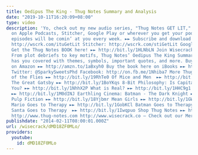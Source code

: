 ```yaml
---
title: Oedipus The King - Thug Notes Summary and Analysis
date: "2019-10-11T16:20:09+08:00"
type: video
description: 'Yo, check out my new audio series, "Thug Notes GET LIT," available NOW
  on Apple Podcasts, Stitcher, Google Play or wherever you get your podcasts. New
  episodes will be comin’ at you every week. ►► Subscribe and download now! iTunes:
  http://wscrk.com/ituGetLit Stitcher: http://wscrk.com/stiGetLit Google Play: http://wscrk.com/gpmGetLit
  Get the Thug Notes BOOK here! ►► http://bit.ly/1HLNbLN Join Wisecrack! ►► http://bit.ly/1y8Veir
  From plot debriefs to key motifs, Thug Notes’ Oedipus The King Summary & Analysis
  has you covered with themes, symbols, important quotes, and more. Buy the book here
  on Amazon ►► http://amzn.to/1aBxyh0 Buy the book here on iBooks ►► http://apple.co/1Boihgb
  Twitter: @SparkySweetsPhd Facebook: http://on.fb.me/1Nhiba7 More Thug Notes: Lord
  of the Flies ►► http://bit.ly/19RhTe0 Of Mice and Men  ►► http://bit.ly/1GokKHn
  The Great Gatsby ►► http://bit.ly/1BoYKqs 8-Bit Philosophy: Is Capitalism Bad For
  You? ►► http://bit.ly/1NhhX2P What is Real? ►► http://bit.ly/1HHC9g1 What is Marxism?
  ►► http://bit.ly/1M0dINJ Earthling Cinema: Batman - The Dark Knight ►► http://bit.ly/1buIi1J
  Pulp Fiction ►► http://bit.ly/18Yjbmr Mean Girls ►► http://bit.ly/1GWjlpy Pop Psych:
  Mario Goes to Therapy ►► http://bit.ly/1GobKCl Batman Goes to Therapy ►► http://bit.ly/1xhmXCy
  Santa Goes to Therapy  ►► http://bit.ly/1Iwqpuo Shop Thug Notes ►► http://shop.thug-notes.com
  http://www.thug-notes.com http://www.wisecrack.co – Check out our Merch!: http://www.wisecrack.co/store'
publishdate: "2014-02-11T08:00:01.000Z"
url: /wisecrack/dMD18ZF0MLo/
providers:
  youtube:
    id: dMD18ZF0MLo
---
```

